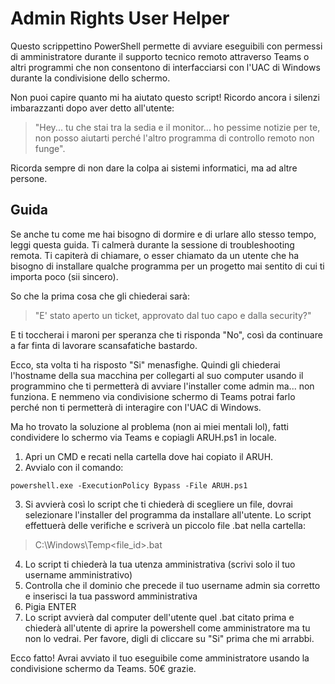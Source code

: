 # Admin Rights User Helper
Questo scrippettino PowerShell permette di avviare eseguibili con permessi di amministratore durante il supporto tecnico remoto attraverso Teams o altri programmi che non consentono di interfacciarsi con l'UAC di Windows durante la condivisione dello schermo.

Non puoi capire quanto mi ha aiutato questo script! Ricordo ancora i silenzi imbarazzanti dopo aver detto all'utente: 
> "Hey... tu che stai tra la sedia e il monitor... ho pessime notizie per te, non posso aiutarti perché l'altro programma di controllo remoto non funge".

Ricorda sempre di non dare la colpa ai sistemi informatici, ma ad altre persone. 

## Guida
Se anche tu come me hai bisogno di dormire e di urlare allo stesso tempo, leggi questa guida. Ti calmerà durante la sessione di troubleshooting remota. 
Ti capiterà di chiamare, o esser chiamato da un utente che ha bisogno di installare qualche programma per un progetto mai sentito di cui ti importa poco (sii sincero). 

So che la prima cosa che gli chiederai sarà:
> "E' stato aperto un ticket, approvato dal tuo capo e dalla security?" 

E ti toccherai i maroni per speranza che ti risponda "No", così da continuare a far finta di lavorare scansafatiche bastardo. 

Ecco, sta volta ti ha risposto "Si" menasfighe. 
Quindi gli chiederai l'hostname della sua macchina per collegarti al suo computer usando il programmino che ti permetterà di avviare l'installer come admin ma... non funziona. 
E nemmeno via condivisione schermo di Teams potrai farlo perché non ti permetterà di interagire con l'UAC di Windows.

Ma ho trovato la soluzione al problema (non ai miei mentali lol), fatti condividere lo schermo via Teams e copiagli ARUH.ps1 in locale.
1. Apri un CMD e recati nella cartella dove hai copiato il ARUH.
2. Avvialo con il comando: 
```
powershell.exe -ExecutionPolicy Bypass -File ARUH.ps1
```
3. Si avvierà così lo script che ti chiederà di scegliere un file, dovrai selezionare l'installer del programma da installare all'utente.
Lo script effettuerà delle verifiche e scriverà un piccolo file .bat nella cartella:
> C:\Windows\Temp\<file_id>.bat
4. Lo script ti chiederà la tua utenza amministrativa (scrivi solo il tuo username amministrativo)
5. Controlla che il dominio che precede il tuo username admin sia corretto e inserisci la tua password amministrativa
6. Pigia ENTER
7. Lo script avvierà dal computer dell'utente quel .bat citato prima e chiederà all'utente di aprire la powershell come amministratore ma tu non lo vedrai. Per favore, digli di cliccare su "Si" prima che mi arrabbi.

Ecco fatto! Avrai avviato il tuo eseguibile come amministratore usando la condivisione schermo da Teams. 50€ grazie.



